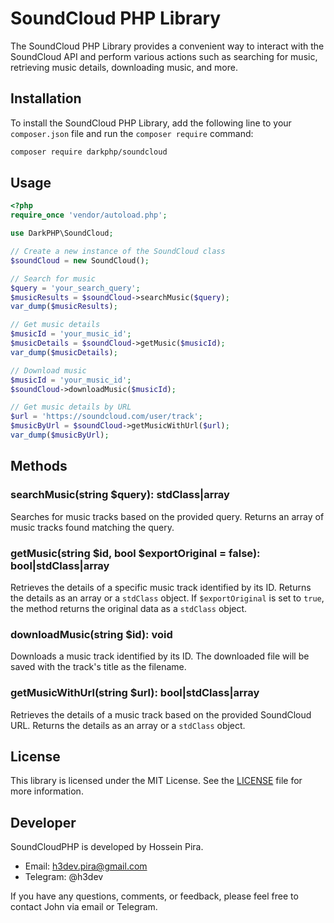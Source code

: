 # SoundCloud PHP Library

The SoundCloud PHP Library provides a convenient way to interact with the SoundCloud API and perform various actions such as searching for music, retrieving music details, downloading music, and more.

## Installation

To install the SoundCloud PHP Library, add the following line to your `composer.json` file and run the `composer require` command:

```bash
composer require darkphp/soundcloud
```

## Usage
```php
<?php
require_once 'vendor/autoload.php';

use DarkPHP\SoundCloud;

// Create a new instance of the SoundCloud class
$soundCloud = new SoundCloud();

// Search for music
$query = 'your_search_query';
$musicResults = $soundCloud->searchMusic($query);
var_dump($musicResults);

// Get music details
$musicId = 'your_music_id';
$musicDetails = $soundCloud->getMusic($musicId);
var_dump($musicDetails);

// Download music
$musicId = 'your_music_id';
$soundCloud->downloadMusic($musicId);

// Get music details by URL
$url = 'https://soundcloud.com/user/track';
$musicByUrl = $soundCloud->getMusicWithUrl($url);
var_dump($musicByUrl);
```

## Methods

### searchMusic(string $query): stdClass|array

Searches for music tracks based on the provided query. Returns an array of music tracks found matching the query.

### getMusic(string $id, bool $exportOriginal = false): bool|stdClass|array

Retrieves the details of a specific music track identified by its ID. Returns the details as an array or a `stdClass` object. If `$exportOriginal` is set to `true`, the method returns the original data as a `stdClass` object.

### downloadMusic(string $id): void

Downloads a music track identified by its ID. The downloaded file will be saved with the track's title as the filename.

### getMusicWithUrl(string $url): bool|stdClass|array

Retrieves the details of a music track based on the provided SoundCloud URL. Returns the details as an array or a `stdClass` object.

## License

This library is licensed under the MIT License. See the [LICENSE](LICENSE) file for more information.

## Developer 
SoundCloudPHP is developed by Hossein Pira.
- Email: h3dev.pira@gmail.com 
- Telegram: @h3dev

If you have any questions, comments, or feedback, please feel free to contact John via email or Telegram.
